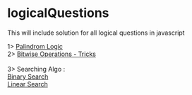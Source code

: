 # logicalQuestions
This will include solution for all logical questions in javascript

1> <a href="app/palindrom.js">Palindrom Logic</a> <br/>
2> <a href="app/bitwise.js">Bitwise Operations - Tricks</a><br/><br/>
3> Searching Algo : <br/>
 <a href="app/search-algo/binary.js">Binary Search</a><br/>
 <a href="app/search-algo/linear.js">Linear Search</a>
